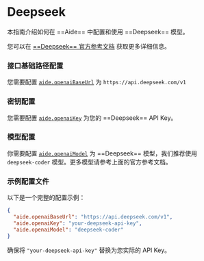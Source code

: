 # Deepseek

本指南介绍如何在 ==Aide== 中配置和使用 ==Deepseek== 模型。

您可以在 [==Deepseek== 官方参考文档](https://platform.deepseek.com/api-docs/) 获取更多详细信息。

### 接口基础路径配置

您需要配置 [`aide.openaiBaseUrl`](../configuration/openai-base-url.md) 为 `https://api.deepseek.com/v1`

### 密钥配置

您需要配置 [`aide.openaiKey`](../configuration/openai-key.md) 为您的 ==Deepseek== API Key。

### 模型配置

你需要配置 [`aide.openaiModel`](../configuration/openai-model.md) 为 ==Deepseek== 模型，我们推荐使用 `deepseek-coder` 模型。更多模型请参考上面的官方参考文档。

### 示例配置文件

以下是一个完整的配置示例：

```json
{
  "aide.openaiBaseUrl": "https://api.deepseek.com/v1",
  "aide.openaiKey": "your-deepseek-api-key",
  "aide.openaiModel": "deepseek-coder"
}
```

确保将 `"your-deepseek-api-key"` 替换为您实际的 API Key。
